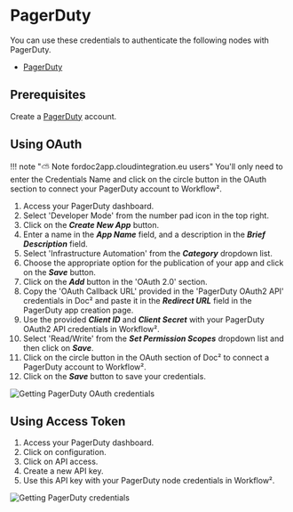 # PagerDuty

You can use these credentials to authenticate the following nodes with PagerDuty.
- [PagerDuty](/workflow/integrations/nodes/workflow-nodes-base.pagerDuty/)

## Prerequisites

Create a [PagerDuty](https://pagerduty.com/) account.

## Using OAuth

!!! note "⛅️ Note fordoc2app.cloudintegration.eu users"
    You'll only need to enter the Credentials Name and click on the circle button in the OAuth section to connect your PagerDuty account to Workflow².


1. Access your PagerDuty dashboard.
2. Select 'Developer Mode' from the number pad icon in the top right.
3. Click on the ***Create New App*** button.
4. Enter a name in the ***App Name*** field, and a description in the ***Brief Description*** field.
5. Select 'Infrastructure Automation' from the ***Category*** dropdown list.
6. Choose the appropriate option for the publication of your app and click on the ***Save*** button.
7. Click on the ***Add*** button in the 'OAuth 2.0' section.
8. Copy the 'OAuth Callback URL' provided in the 'PagerDuty OAuth2 API' credentials in Doc² and paste it in the ***Redirect URL*** field in the PagerDuty app creation page.
9. Use the provided ***Client ID*** and ***Client Secret*** with your PagerDuty OAuth2 API credentials in Workflow².
10. Select 'Read/Write' from the ***Set Permission Scopes*** dropdown list and then click on ***Save***.
11. Click on the circle button in the OAuth section of Doc² to connect a PagerDuty account to Workflow².
12. Click on the ***Save*** button to save your credentials.

![Getting PagerDuty OAuth credentials](/_images/integrations/credentials/pagerduty/using-oauth.gif)

## Using Access Token

1. Access your PagerDuty dashboard.
2. Click on configuration.
3. Click on API access.
4. Create a new API key.
5. Use this API key with your PagerDuty node credentials in Workflow².

![Getting PagerDuty credentials](/_images/integrations/credentials/pagerduty/using-access-token.gif)
